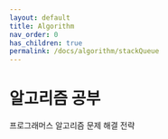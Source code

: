 ```yaml
---
layout: default
title: Algorithm
nav_order: 0
has_children: true
permalink: /docs/algorithm/stackQueue
---
```



# 알고리즘 공부

프로그래머스 알고리즘 문제 해결 전략

